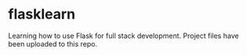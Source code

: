 # flasklearn
Learning how to use Flask for full stack development. Project files have been uploaded to this repo.
